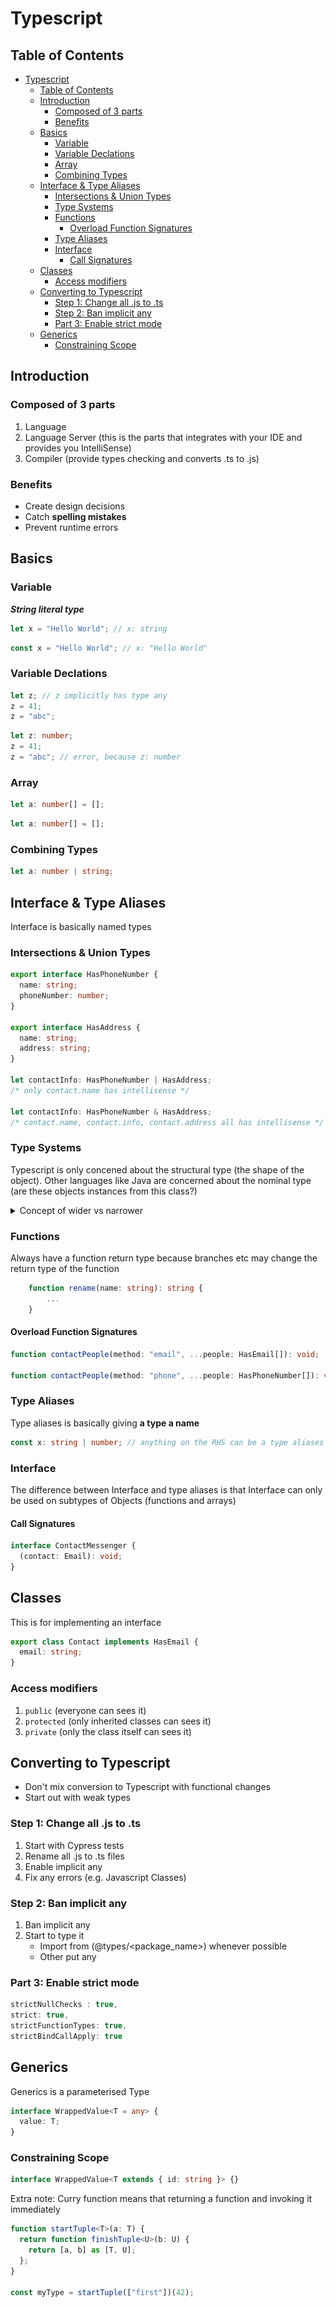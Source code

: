 # Typescript

## Table of Contents

- [Typescript](#typescript)
  - [Table of Contents](#table-of-contents)
  - [Introduction](#introduction)
    - [Composed of 3 parts](#composed-of-3-parts)
    - [Benefits](#benefits)
  - [Basics](#basics)
    - [Variable](#variable)
    - [Variable Declations](#variable-declations)
    - [Array](#array)
    - [Combining Types](#combining-types)
  - [Interface & Type Aliases](#interface--type-aliases)
    - [Intersections & Union Types](#intersections--union-types)
    - [Type Systems](#type-systems)
    - [Functions](#functions)
      - [Overload Function Signatures](#overload-function-signatures)
    - [Type Aliases](#type-aliases)
    - [Interface](#interface)
      - [Call Signatures](#call-signatures)
  - [Classes](#classes)
    - [Access modifiers](#access-modifiers)
  - [Converting to Typescript](#converting-to-typescript)
    - [Step 1: Change all .js to .ts](#step-1-change-all-js-to-ts)
    - [Step 2: Ban implicit any](#step-2-ban-implicit-any)
    - [Part 3: Enable strict mode](#part-3-enable-strict-mode)
  - [Generics](#generics)
    - [Constraining Scope](#constraining-scope)

## Introduction

### Composed of 3 parts

1. Language
2. Language Server (this is the parts that integrates with your IDE and provides
   you IntelliSense)
3. Compiler (provide types checking and converts .ts to .js)

### Benefits

- Create design decisions
- Catch **spelling mistakes**
- Prevent runtime errors

## Basics

### Variable

**_String literal type_**

```ts
let x = "Hello World"; // x: string
```

```ts
const x = "Hello World"; // x: "Hello World"
```

### Variable Declations

```ts
let z; // z implicitly has type any
z = 41;
z = "abc";
```

```ts
let z: number;
z = 41;
z = "abc"; // error, because z: number
```

### Array

```ts
let a: number[] = [];
```

```ts
let a: number[] = [];
```

### Combining Types

```ts
let a: number | string;
```

## Interface & Type Aliases

Interface is basically named types

### Intersections & Union Types

```ts
export interface HasPhoneNumber {
  name: string;
  phoneNumber: number;
}

export interface HasAddress {
  name: string;
  address: string;
}

let contactInfo: HasPhoneNumber | HasAddress;
/* only contact.name has intellisense */

let contactInfo: HasPhoneNumber & HasAddress;
/* contact.name, contact.info, contact.address all has intellisense */
```

### Type Systems

Typescript is only concened about the structural type (the shape of the object).
Other languages like Java are concerned about the nominal type
(are these objects instances from this class?)

<Details>
    <Summary>Concept of wider vs narrower</Summary>
    <img src="./wider-vs-narrower.png"/>
</Details>

### Functions

Always have a function return type because branches etc may change the return
type of the function

```ts
    function rename(name: string): string {
        ...
    }
```

#### Overload Function Signatures

```ts
function contactPeople(method: "email", ...people: HasEmail[]): void;

function contactPeople(method: "phone", ...people: HasPhoneNumber[]): void;
```

### Type Aliases

Type aliases is basically giving **a type a name**

```ts
const x: string | number; // anything on the RHS can be a type aliases
```

### Interface

The difference between Interface and type aliases is that Interface can only be
used on subtypes of Objects (functions and arrays)

#### Call Signatures

```ts
interface ContactMessenger {
  (contact: Email): void;
}
```

## Classes

This is for implementing an interface

```ts
export class Contact implements HasEmail {
  email: string;
}
```

### Access modifiers

1. `public` (everyone can sees it)
2. `protected` (only inherited classes can sees it)
3. `private` (only the class itself can sees it)

## Converting to Typescript

- Don't mix conversion to Typescript with functional changes
- Start out with weak types

### Step 1: Change all .js to .ts

1. Start with Cypress tests
2. Rename all .js to .ts files
3. Enable implicit any
4. Fix any errors (e.g. Javascript Classes)

### Step 2: Ban implicit any

1. Ban implicit any
2. Start to type it
   - Import from (@types/<package_name>) whenever possible
   - Other put any

### Part 3: Enable strict mode

```ts
strictNullChecks : true,
strict: true,
strictFunctionTypes: true,
strictBindCallApply: true
```

## Generics

Generics is a parameterised Type

```ts
interface WrappedValue<T = any> {
  value: T;
}
```

### Constraining Scope

```ts
interface WrappedValue<T extends { id: string }> {}
```

Extra note:
Curry function means that returning a function and invoking it immediately

```ts
function startTuple<T>(a: T) {
  return function finishTuple<U>(b: U) {
    return [a, b] as [T, U];
  };
}

const myType = startTuple(["first"])(42);
```
